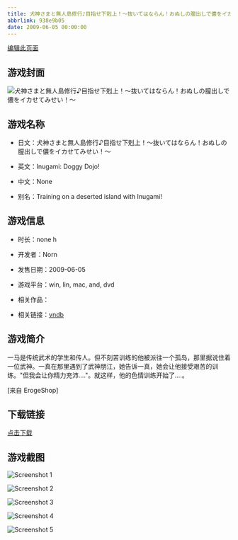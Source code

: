 ```yaml
---
title: 犬神さまと無人島修行♪目指せ下剋上！～抜いてはならん！おぬしの膣出しで儂をイカせてみせい！～
abbrlink: 938e9b05
date: 2009-06-05 00:00:00
---
```

[编辑此页面](https://github.com/ACG-3/ADV3-source/blob/main/source/_posts/%E7%8A%AC%E7%A5%9E%E3%81%95%E3%81%BE%E3%81%A8%E7%84%A1%E4%BA%BA%E5%B3%B6%E4%BF%AE%E8%A1%8C%E2%99%AA%E7%9B%AE%E6%8C%87%E3%81%9B%E4%B8%8B%E5%89%8B%E4%B8%8A%EF%BC%81%EF%BD%9E%E6%8A%9C%E3%81%84%E3%81%A6%E3%81%AF%E3%81%AA%E3%82%89%E3%82%93%EF%BC%81%E3%81%8A%E3%81%AC%E3%81%97%E3%81%AE%E8%86%A3%E5%87%BA%E3%81%97%E3%81%A7%E5%84%82%E3%82%92%E3%82%A4%E3%82%AB%E3%81%9B%E3%81%A6%E3%81%BF%E3%81%9B%E3%81%84%EF%BC%81%EF%BD%9E.md)

## 游戏封面

![犬神さまと無人島修行♪目指せ下剋上！～抜いてはならん！おぬしの膣出しで儂をイカせてみせい！～](https://pan.timero.xyz/d/onedrive/img_lib_001/%E7%8A%AC%E7%A5%9E%E3%81%95%E3%81%BE%E3%81%A8%E7%84%A1%E4%BA%BA%E5%B3%B6%E4%BF%AE%E8%A1%8C%E2%99%AA%E7%9B%AE%E6%8C%87%E3%81%9B%E4%B8%8B%E5%89%8B%E4%B8%8A%EF%BC%81%EF%BD%9E%E6%8A%9C%E3%81%84%E3%81%A6%E3%81%AF%E3%81%AA%E3%82%89%E3%82%93%EF%BC%81%E3%81%8A%E3%81%AC%E3%81%97%E3%81%AE%E8%86%A3%E5%87%BA%E3%81%97%E3%81%A7%E5%84%82%E3%82%92%E3%82%A4%E3%82%AB%E3%81%9B%E3%81%A6%E3%81%BF%E3%81%9B%E3%81%84%EF%BC%81%EF%BD%9E_cover.avif)


## 游戏名称

- 日文：犬神さまと無人島修行♪目指せ下剋上！～抜いてはならん！おぬしの膣出しで儂をイカせてみせい！～
- 英文：Inugami: Doggy Dojo!
- 中文：None

- 别名：Training on a deserted island with Inugami!


## 游戏信息

- 时长：none h
- 开发者：Norn
- 发售日期：2009-06-05
- 游戏平台：win, lin, mac, and, dvd
- 相关作品：

- 相关链接：[vndb](https://vndb.org/v1993)


## 游戏简介

一马是传统武术的学生和传人。但不刻苦训练的他被派往一个孤岛，那里据说住着一位武神。一真在那里遇到了武神朋江，她告诉一真，她会让他接受艰苦的训练。"但我会让你精力充沛...."。就这样，他的色情训练开始了....。

[来自 ErogeShop]


## 下载链接

[点击下载](https://pan.timero.xyz/onedrive/adv_lib_001/%E7%8A%AC%E7%A5%9E%E3%81%95%E3%81%BE%E3%81%A8%E7%84%A1%E4%BA%BA%E5%B3%B6%E4%BF%AE%E8%A1%8C%E2%99%AA%E7%9B%AE%E6%8C%87%E3%81%9B%E4%B8%8B%E5%89%8B%E4%B8%8A%EF%BC%81%EF%BD%9E%E6%8A%9C%E3%81%84%E3%81%A6%E3%81%AF%E3%81%AA%E3%82%89%E3%82%93%EF%BC%81%E3%81%8A%E3%81%AC%E3%81%97%E3%81%AE%E8%86%A3%E5%87%BA%E3%81%97%E3%81%A7%E5%84%82%E3%82%92%E3%82%A4%E3%82%AB%E3%81%9B%E3%81%A6%E3%81%BF%E3%81%9B%E3%81%84%EF%BC%81%EF%BD%9E)


## 游戏截图


![Screenshot 1](https://pan.timero.xyz/d/onedrive/img_lib_001/%E7%8A%AC%E7%A5%9E%E3%81%95%E3%81%BE%E3%81%A8%E7%84%A1%E4%BA%BA%E5%B3%B6%E4%BF%AE%E8%A1%8C%E2%99%AA%E7%9B%AE%E6%8C%87%E3%81%9B%E4%B8%8B%E5%89%8B%E4%B8%8A%EF%BC%81%EF%BD%9E%E6%8A%9C%E3%81%84%E3%81%A6%E3%81%AF%E3%81%AA%E3%82%89%E3%82%93%EF%BC%81%E3%81%8A%E3%81%AC%E3%81%97%E3%81%AE%E8%86%A3%E5%87%BA%E3%81%97%E3%81%A7%E5%84%82%E3%82%92%E3%82%A4%E3%82%AB%E3%81%9B%E3%81%A6%E3%81%BF%E3%81%9B%E3%81%84%EF%BC%81%EF%BD%9E_Screenshot_1.avif)

![Screenshot 2](https://pan.timero.xyz/d/onedrive/img_lib_001/%E7%8A%AC%E7%A5%9E%E3%81%95%E3%81%BE%E3%81%A8%E7%84%A1%E4%BA%BA%E5%B3%B6%E4%BF%AE%E8%A1%8C%E2%99%AA%E7%9B%AE%E6%8C%87%E3%81%9B%E4%B8%8B%E5%89%8B%E4%B8%8A%EF%BC%81%EF%BD%9E%E6%8A%9C%E3%81%84%E3%81%A6%E3%81%AF%E3%81%AA%E3%82%89%E3%82%93%EF%BC%81%E3%81%8A%E3%81%AC%E3%81%97%E3%81%AE%E8%86%A3%E5%87%BA%E3%81%97%E3%81%A7%E5%84%82%E3%82%92%E3%82%A4%E3%82%AB%E3%81%9B%E3%81%A6%E3%81%BF%E3%81%9B%E3%81%84%EF%BC%81%EF%BD%9E_Screenshot_2.avif)

![Screenshot 3](https://pan.timero.xyz/d/onedrive/img_lib_001/%E7%8A%AC%E7%A5%9E%E3%81%95%E3%81%BE%E3%81%A8%E7%84%A1%E4%BA%BA%E5%B3%B6%E4%BF%AE%E8%A1%8C%E2%99%AA%E7%9B%AE%E6%8C%87%E3%81%9B%E4%B8%8B%E5%89%8B%E4%B8%8A%EF%BC%81%EF%BD%9E%E6%8A%9C%E3%81%84%E3%81%A6%E3%81%AF%E3%81%AA%E3%82%89%E3%82%93%EF%BC%81%E3%81%8A%E3%81%AC%E3%81%97%E3%81%AE%E8%86%A3%E5%87%BA%E3%81%97%E3%81%A7%E5%84%82%E3%82%92%E3%82%A4%E3%82%AB%E3%81%9B%E3%81%A6%E3%81%BF%E3%81%9B%E3%81%84%EF%BC%81%EF%BD%9E_Screenshot_3.avif)

![Screenshot 4](https://pan.timero.xyz/d/onedrive/img_lib_001/%E7%8A%AC%E7%A5%9E%E3%81%95%E3%81%BE%E3%81%A8%E7%84%A1%E4%BA%BA%E5%B3%B6%E4%BF%AE%E8%A1%8C%E2%99%AA%E7%9B%AE%E6%8C%87%E3%81%9B%E4%B8%8B%E5%89%8B%E4%B8%8A%EF%BC%81%EF%BD%9E%E6%8A%9C%E3%81%84%E3%81%A6%E3%81%AF%E3%81%AA%E3%82%89%E3%82%93%EF%BC%81%E3%81%8A%E3%81%AC%E3%81%97%E3%81%AE%E8%86%A3%E5%87%BA%E3%81%97%E3%81%A7%E5%84%82%E3%82%92%E3%82%A4%E3%82%AB%E3%81%9B%E3%81%A6%E3%81%BF%E3%81%9B%E3%81%84%EF%BC%81%EF%BD%9E_Screenshot_4.avif)

![Screenshot 5](https://pan.timero.xyz/d/onedrive/img_lib_001/%E7%8A%AC%E7%A5%9E%E3%81%95%E3%81%BE%E3%81%A8%E7%84%A1%E4%BA%BA%E5%B3%B6%E4%BF%AE%E8%A1%8C%E2%99%AA%E7%9B%AE%E6%8C%87%E3%81%9B%E4%B8%8B%E5%89%8B%E4%B8%8A%EF%BC%81%EF%BD%9E%E6%8A%9C%E3%81%84%E3%81%A6%E3%81%AF%E3%81%AA%E3%82%89%E3%82%93%EF%BC%81%E3%81%8A%E3%81%AC%E3%81%97%E3%81%AE%E8%86%A3%E5%87%BA%E3%81%97%E3%81%A7%E5%84%82%E3%82%92%E3%82%A4%E3%82%AB%E3%81%9B%E3%81%A6%E3%81%BF%E3%81%9B%E3%81%84%EF%BC%81%EF%BD%9E_Screenshot_5.avif)


